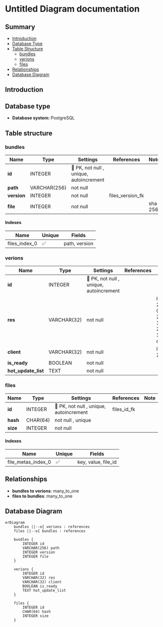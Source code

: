 # Untitled Diagram documentation
## Summary

- [Introduction](#introduction)
- [Database Type](#database-type)
- [Table Structure](#table-structure)
	- [bundles](#bundles)
	- [verions](#verions)
	- [files](#files)
- [Relationships](#relationships)
- [Database Diagram](#database-Diagram)

## Introduction

## Database type

- **Database system:** PostgreSQL
## Table structure

### bundles

| Name        | Type          | Settings                      | References                    | Note                           |
|-------------|---------------|-------------------------------|-------------------------------|--------------------------------|
| **id** | INTEGER | 🔑 PK, not null , unique, autoincrement |  | |
| **path** | VARCHAR(256) | not null  |  | |
| **version** | INTEGER | not null  | files_version_fk | |
| **file** | INTEGER | not null  |  |sha-256 | 


#### Indexes
| Name | Unique | Fields |
|------|--------|--------|
| files_index_0 | ✅ | path, version |
### verions

| Name        | Type          | Settings                      | References                    | Note                           |
|-------------|---------------|-------------------------------|-------------------------------|--------------------------------|
| **id** | INTEGER | 🔑 PK, not null , unique, autoincrement |  | |
| **res** | VARCHAR(32) | not null  |  |like 24-09-23-11-27-19-c6564b |
| **client** | VARCHAR(32) | not null  |  |like 2.3.61 |
| **is_ready** | BOOLEAN | not null  |  | |
| **hot_update_list** | TEXT | not null  |  | | 


### files

| Name        | Type          | Settings                      | References                    | Note                           |
|-------------|---------------|-------------------------------|-------------------------------|--------------------------------|
| **id** | INTEGER | 🔑 PK, not null , unique, autoincrement | files_id_fk | |
| **hash** | CHAR(64) | not null , unique |  | |
| **size** | INTEGER | not null  |  | | 


#### Indexes
| Name | Unique | Fields |
|------|--------|--------|
| file_metas_index_0 | ✅ | key, value, file_id |
## Relationships

- **bundles to verions**: many_to_one
- **files to bundles**: many_to_one

## Database Diagram

```mermaid
erDiagram
	bundles ||--o{ verions : references
	files ||--o{ bundles : references

	bundles {
		INTEGER id
		VARCHAR(256) path
		INTEGER version
		INTEGER file
	}

	verions {
		INTEGER id
		VARCHAR(32) res
		VARCHAR(32) client
		BOOLEAN is_ready
		TEXT hot_update_list
	}

	files {
		INTEGER id
		CHAR(64) hash
		INTEGER size
	}
```